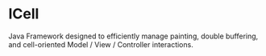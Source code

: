 # ICell
Java Framework designed to efficiently manage painting, double buffering, and cell-oriented Model / View / Controller interactions.
